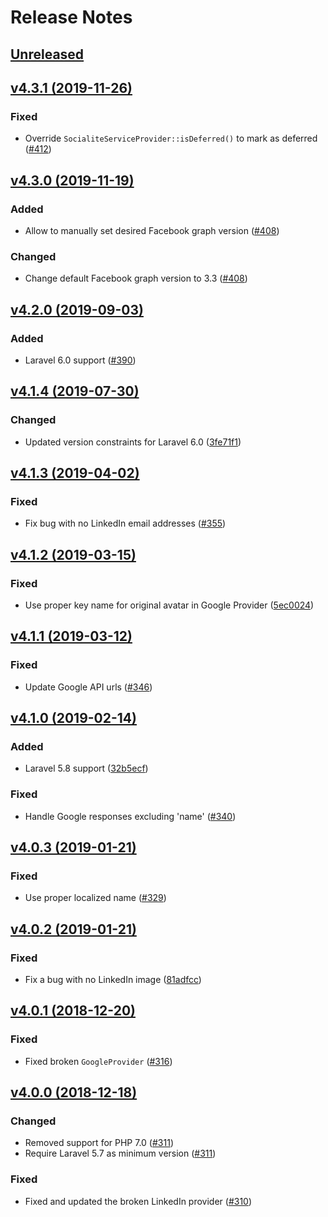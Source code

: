 # Release Notes

## [Unreleased](https://github.com/laravel/socialite/compare/v4.3.1...master)


## [v4.3.1 (2019-11-26)](https://github.com/laravel/socialite/compare/v4.3.0...v4.3.1)

### Fixed
- Override `SocialiteServiceProvider::isDeferred()` to mark as deferred ([#412](https://github.com/laravel/socialite/pull/412))


## [v4.3.0 (2019-11-19)](https://github.com/laravel/socialite/compare/v4.2.0...v4.3.0)

### Added
- Allow to manually set desired Facebook graph version ([#408](https://github.com/laravel/socialite/pull/408))

### Changed
- Change default Facebook graph version to 3.3 ([#408](https://github.com/laravel/socialite/pull/408))


## [v4.2.0 (2019-09-03)](https://github.com/laravel/socialite/compare/v4.1.4...v4.2.0)

### Added
- Laravel 6.0 support ([#390](https://github.com/laravel/socialite/pull/390))


## [v4.1.4 (2019-07-30)](https://github.com/laravel/socialite/compare/v4.1.3...v4.1.4)

### Changed
- Updated version constraints for Laravel 6.0 ([3fe71f1](https://github.com/laravel/socialite/commit/3fe71f1c593967e5b6046977b310e287f40ee92d))


## [v4.1.3 (2019-04-02)](https://github.com/laravel/socialite/compare/v4.1.2...v4.1.3)

### Fixed
- Fix bug with no LinkedIn email addresses ([#355](https://github.com/laravel/socialite/pull/355))


## [v4.1.2 (2019-03-15)](https://github.com/laravel/socialite/compare/v4.1.1...v4.1.2)

### Fixed
- Use proper key name for original avatar in Google Provider ([5ec0024](https://github.com/laravel/socialite/commit/5ec0024284d15df527376ced59b9e7b393f6f88b))


## [v4.1.1 (2019-03-12)](https://github.com/laravel/socialite/compare/v4.1.0...v4.1.1)

### Fixed
- Update Google API urls ([#346](https://github.com/laravel/socialite/pull/346))


## [v4.1.0 (2019-02-14)](https://github.com/laravel/socialite/compare/v4.0.3...v4.1.0)

### Added
- Laravel 5.8 support ([32b5ecf](https://github.com/laravel/socialite/commit/32b5ecf537648759bbb90dec8298424477c14f19))

### Fixed
- Handle Google responses excluding 'name' ([#340](https://github.com/laravel/socialite/pull/340))


## [v4.0.3 (2019-01-21)](https://github.com/laravel/socialite/compare/v4.0.2...v4.0.3)

### Fixed
- Use proper localized name ([#329](https://github.com/laravel/socialite/pull/329))


## [v4.0.2 (2019-01-21)](https://github.com/laravel/socialite/compare/v4.0.1...v4.0.2)

### Fixed
- Fix a bug with no LinkedIn image ([81adfcc](https://github.com/laravel/socialite/commit/81adfcc4f7df3a470cdab8a500db77c0de5d01a3))


## [v4.0.1 (2018-12-20)](https://github.com/laravel/socialite/compare/v4.0.0...v4.0.1)

### Fixed
- Fixed broken `GoogleProvider` ([#316](https://github.com/laravel/socialite/pull/316))


## [v4.0.0 (2018-12-18)](https://github.com/laravel/socialite/compare/v3.2.0...v4.0.0)

### Changed
- Removed support for PHP 7.0 ([#311](https://github.com/laravel/socialite/pull/311))
- Require Laravel 5.7 as minimum version ([#311](https://github.com/laravel/socialite/pull/311))

### Fixed
- Fixed and updated the broken LinkedIn provider ([#310](https://github.com/laravel/socialite/pull/310))
